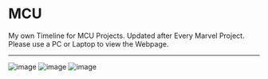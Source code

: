 # MCU
My own Timeline for MCU Projects. Updated after Every Marvel Project. Please use a PC or Laptop to view the Webpage.
<hr>

![image](https://github.com/Naren-7701/MCU/assets/81944234/063c0801-86a3-4df0-9110-247780e41a1f)
![image](https://github.com/Naren-7701/MCU/assets/81944234/90544943-690e-4d21-ace2-58a5f8e68369)
![image](https://github.com/Naren-7701/MCU/assets/81944234/4dcd6f75-4222-43a6-86b2-269ab74ed84f)
